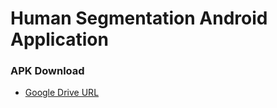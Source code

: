 # Human Segmentation Android Application

### APK Download
* [Google Drive URL](https://drive.google.com/file/d/1q5Y-QSC_KdaA0HjA_gN536tvnutIg2Qw/view?usp=sharing)